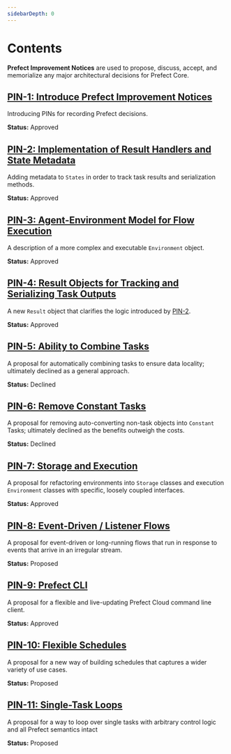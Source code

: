 ```yaml
---
sidebarDepth: 0
---
```


# Contents

**Prefect Improvement Notices** are used to propose, discuss, accept, and memorialize any major architectural decisions for Prefect Core.

## [PIN-1: Introduce Prefect Improvement Notices](PIN-01-Introduce-PINs.md)

Introducing PINs for recording Prefect decisions.

**Status:** Approved

## [PIN-2: Implementation of Result Handlers and State Metadata](PIN-02-Result-Handlers.md)

Adding metadata to `States` in order to track task results and serialization methods.

**Status:** Approved

## [PIN-3: Agent-Environment Model for Flow Execution](PIN-03-Agent-Environment.md)

A description of a more complex and executable `Environment` object.

**Status:** Approved

## [PIN-4: Result Objects for Tracking and Serializing Task Outputs](PIN-04-Result-Objects.md)

A new `Result` object that clarifies the logic introduced by [PIN-2](PIN-02-Result-Handlers.md).

**Status:** Approved

## [PIN-5: Ability to Combine Tasks](PIN-05-Combining-Tasks.md)

A proposal for automatically combining tasks to ensure data locality; ultimately declined as a general approach.

**Status:** Declined

## [PIN-6: Remove Constant Tasks](PIN-06-Remove-Constant-Tasks.md)

A proposal for removing auto-converting non-task objects into `Constant` Tasks; ultimately declined as the benefits outweigh the costs.

**Status:** Declined

## [PIN-7: Storage and Execution](PIN-07-Storage-Execution.md)

A proposal for refactoring environments into `Storage` classes and execution `Environment` classes with specific, loosely coupled interfaces.

**Status:** Approved

## [PIN-8: Event-Driven / Listener Flows](PIN-08-Listener-Flows.md)

A proposal for event-driven or long-running flows that run in response to events that arrive in an irregular stream.

**Status:** Proposed

## [PIN-9: Prefect CLI](PIN-09-CLI.md)

A proposal for a flexible and live-updating Prefect Cloud command line client.

**Status:** Approved

## [PIN-10: Flexible Schedules](PIN-10-Schedules.md)

A proposal for a new way of building schedules that captures a wider variety of use cases.

**Status:** Proposed

## [PIN-11: Single-Task Loops](PIN-11-Task-Loops.md)

A proposal for a way to loop over single tasks with arbitrary control logic and all Prefect semantics intact

**Status:** Proposed
